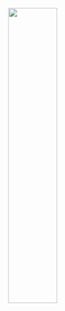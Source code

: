 <p>
  <img src = "https://github.com/Hitesh910/Exam1/assets/154861495/430979fb-1f3f-4e3a-b906-578956b7695c"height="600"width="100"/>
</p>
